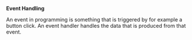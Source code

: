 ﻿__Event Handling__

An event in programming is something that is triggered by for example a button click.
An event handler handles the data that is produced from that event.
